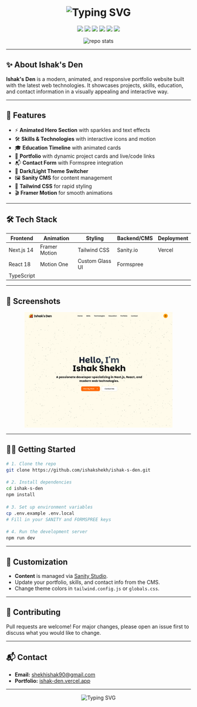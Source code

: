 <h1 align="center">
  <img src="https://readme-typing-svg.demolab.com?font=Fira+Code&size=36&pause=1000&color=F59E11&center=true&vCenter=true&width=435&lines=Ishak's+Den+%F0%9F%8C%9F" alt="Typing SVG" />
</h1>

<p align="center">
  <img src="https://img.shields.io/badge/Next.js-000?style=for-the-badge&logo=nextdotjs&logoColor=white"/>
  <img src="https://img.shields.io/badge/React-20232A?style=for-the-badge&logo=react&logoColor=61DAFB"/>
  <img src="https://img.shields.io/badge/TypeScript-3178c6?style=for-the-badge&logo=typescript&logoColor=white"/>
  <img src="https://img.shields.io/badge/Tailwind_CSS-38bdf8?style=for-the-badge&logo=tailwind-css&logoColor=white"/>
  <img src="https://img.shields.io/badge/Sanity-ff3a3a?style=for-the-badge&logo=sanity&logoColor=white"/>
  <img src="https://img.shields.io/badge/Framer_Motion-e8e8e8?style=for-the-badge&logo=framer&logoColor=black"/>
</p>

<p align="center">
  <img src="https://github-readme-stats.vercel.app/api/pin/?username=ishakshekh&repo=ishak-s-den&theme=radical" alt="repo stats"/>
</p>

---

## ✨ About Ishak's Den

**Ishak's Den** is a modern, animated, and responsive portfolio website built with the latest web technologies. It showcases projects, skills, education, and contact information in a visually appealing and interactive way.

---

## 🚀 Features

- ⚡ **Animated Hero Section** with sparkles and text effects
- 🛠️ **Skills & Technologies** with interactive icons and motion
- 🎓 **Education Timeline** with animated cards
- 💼 **Portfolio** with dynamic project cards and live/code links
- 📬 **Contact Form** with Formspree integration
- 🌙 **Dark/Light Theme Switcher**
- 🖼️ **Sanity CMS** for content management
- 💨 **Tailwind CSS** for rapid styling
- 🎬 **Framer Motion** for smooth animations

---

## 🛠️ Tech Stack

| Frontend         | Animation        | Styling         | Backend/CMS   | Deployment |
|------------------|-----------------|-----------------|---------------|------------|
| Next.js 14       | Framer Motion   | Tailwind CSS    | Sanity.io     | Vercel     |
| React 18         | Motion One      | Custom Glass UI | Formspree     |            |
| TypeScript       |                 |                 |               |            |

---

## 📸 Screenshots

<p align="center">
  <!-- <img src="https://raw.githubusercontent.com/ishakshekh/ishak-s-den/main/public/screenshot-hero.png" width="80%" alt="Hero Screenshot"/> -->
  <img src="https://raw.githubusercontent.com/IshakShekh97/ishak-s-den/f9ac81d1b686fda0f8bee877ad965bc1e2a89f87/public/Hero-section.png?token=GHSAT0AAAAAADEBQAPYOONT2UYYQBWRJK5I2BJRHEQ" width="80%" alt="Hero Screenshot"/>
</p>

---

## 🧑‍💻 Getting Started

```bash
# 1. Clone the repo
git clone https://github.com/ishakshekh/ishak-s-den.git

# 2. Install dependencies
cd ishak-s-den
npm install

# 3. Set up environment variables
cp .env.example .env.local
# Fill in your SANITY and FORMSPREE keys

# 4. Run the development server
npm run dev
```

---

## 📝 Customization

- **Content** is managed via [Sanity Studio](https://www.sanity.io/).
- Update your portfolio, skills, and contact info from the CMS.
- Change theme colors in `tailwind.config.js` or `globals.css`.

---

## 🤝 Contributing

Pull requests are welcome! For major changes, please open an issue first to discuss what you would like to change.

---

## 📬 Contact

- **Email:** shekhishak90@gmail.com
- **Portfolio:** [ishak-den.vercel.app](https://ishak-den.vercel.app)

---

<p align="center">
  <img src="https://readme-typing-svg.demolab.com?font=Fira+Code&size=24&pause=1000&color=F59E11&center=true&vCenter=true&width=435&lines=Thanks+for+visiting+Ishak's+Den!+%F0%9F%91%8B" alt="Typing SVG" />
</p>
